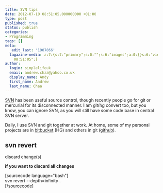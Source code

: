 ```yaml
---
title: SVN tips
date: 2012-07-10 08:51:05.000000000 +01:00
type: post
published: true
status: publish
categories:
- Programming
tags: []
meta:
  _edit_last: '1907066'
  tagazine-media: a:7:{s:7:"primary";s:0:"";s:6:"images";a:0:{}s:6:"videos";a:0:{}s:11:"image_count";s:1:"0";s:6:"author";s:7:"1907066";s:7:"blog_id";s:7:"1833431";s:9:"mod_stamp";s:19:"2012-07-10
    08:51:05";}
author:
  login: simplelifeuk
  email: andrew.chaa@yahoo.co.uk
  display_name: Andy
  first_name: Andrew
  last_name: Chaa
---
```

<p><a href="http://tortoisesvn.net/">SVN</a> has been useful source control, though recently people go for git or mercurial for its disconnected manner. I am git/hg convert too, but you know, you can ignore SVN, as you will still have some code base in central SVN server. </p>
<p>Daily, I use SVN and git together at work. At home, some of my personal projects are in <a href="https://bitbucket.org/">bitbucket</a> (HG) and others in git (<a href="https://github.com/">github</a>).</p>
<p><h2>svn revert</h2>
<p>discard change(s)</p>
<p><strong>if you want to discard all changes</strong></p>
<p>[sourcecode language="bash"]<br />
svn revert --depth=infinity .<br />
[/sourcecode]</p>

